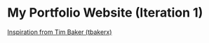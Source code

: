 # My Portfolio Website (Iteration 1)

<a href="https://github.com/tbakerx/react-resume-template/blob/master/README.md">Inspiration from Tim Baker (tbakerx)</a>
